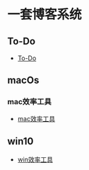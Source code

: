 # 一套博客系统

## To-Do

- [To-Do](./To-Do/README.md)

## macOs

### mac效率工具

- [mac效率工具](./macOS/mac效率工具/README.md)

## win10

- [win效率工具](./win10/win效率工具/README.md)
